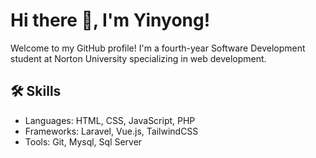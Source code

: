 # Hi there 👋, I'm Yinyong!

Welcome to my GitHub profile! I'm a fourth-year Software Development student at Norton University specializing in web development. 

## 🛠️ Skills
- Languages: HTML, CSS, JavaScript, PHP
- Frameworks: Laravel, Vue.js, TailwindCSS
- Tools: Git, Mysql, Sql Server


<!--
**YONGkyy/YONGkyy** is a ✨ _special_ ✨ repository because its `README.md` (this file) appears on your GitHub profile.

Here are some ideas to get you started:

- 🔭 I’m currently working on ...
- 🌱 I’m currently learning ...
- 👯 I’m looking to collaborate on ...
- 🤔 I’m looking for help with ...
- 💬 Ask me about ...
- 📫 How to reach me: ...
- 😄 Pronouns: ...
- ⚡ Fun fact: ...
-->
